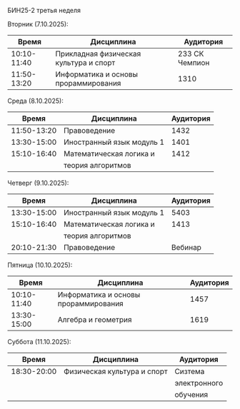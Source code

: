 БИН25-2 третья неделя

Вторник (7.10.2025):
 
| Время       | Дисциплина                             | Аудитория      |
| ----------- | -------------------------------------- | -------------- |
| 10:10-11:40 | Прикладная физическая культура и спорт | 233 СК Чемпион |
| 11:50-13:20 | Информатика и основы прораммирования   | 1310           |

Среда (8.10.2025):

| Время       | Дисциплина                | Аудитория |
| ----------- | ------------------------- | --------- |
| 11:50-13:20 | Правоведение              | 1432      |
| 13:30-15:00 | Иностранный язык модуль 1 | 1401      |
| 15:10-16:40 | Математическая логика и   | 1412      |
|             | теория алгоритмов         |           |

Четверг (9.10.2025):

| Время       | Дисциплина                | Аудитория |
| ----------- | ------------------------- | --------- |
| 13:30-15:00 | Иностранный язык модуль 1 | 5403      |
| 15:10-16:40 | Математическая логика и   | 1413      |
|             | теория алгоритмов         |           |
| 20:10-21:30 | Правоведение              | Вебинар   |

Пятница (10.10.2025):

| Время       | Дисциплина                           | Аудитория |
| ----------- | ------------------------------------ | --------- |
| 10:10-11:40 | Информатика и основы прораммирования | 1457      |
| 13:30-15:00 | Алгебра и геометрия                  | 1619      |

Суббота (11.10.2025):

| Время       | Дисциплина                  | Аудитория    |
| ----------- | --------------------------- | ------------ |
| 18:30-20:00 | Физическая культура и спорт | Сизтема      |
|             |                             | электронного |
|             |                             | обучения     |